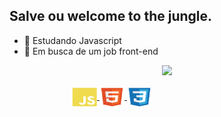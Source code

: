 ## Salve ou welcome to the jungle.
- 🌱 Estudando Javascript
- 🙌 Em busca de um job front-end

<div align="center">
  <a href="https://github.com/rafaballerini">
  <img height="180em" src="https://github-readme-stats.vercel.app/api/top-langs/?username=mCszao&layout=compact&langs_count=7&theme=midnight-purple"/>
</div>

<div style="margin-left: 100px;"><br>
  <img align="center" alt="mJS" height="30" width="40" src="https://raw.githubusercontent.com/devicons/devicon/master/icons/javascript/javascript-plain.svg">
  <img align="center" alt="mCs-HTML" height="30" width="40" src="https://raw.githubusercontent.com/devicons/devicon/master/icons/html5/html5-original.svg">
    <img align="center" alt="mCSS" height="30" width="40" src="https://raw.githubusercontent.com/devicons/devicon/master/icons/css3/css3-original.svg">
</div>
